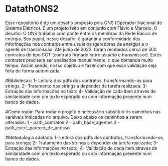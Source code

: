 # DatathONS2
Esse repositório é de um desafio proposto pela ONS (Operador Nacional do Sistema Elétrico). É um projeto feito em conjunto com Flávio e Marcelo.
O desafio:
O ONS trabalha com ponte entre os membros da Rede Básica de energia. Seu papel, nesse desafio, é garantir a conformidade das informações nos contratos entre usuários (geradores de energia) e o agente de transmissão. Até julho de 2022, foram recebidos cerca de 500 contratos do tipo CCT (contrato firmado entre usuário e transmissor). Estes contratos precisam ser analisados manualmente, o que demanda muito tempo. Assim sendo, nosso objetivo é fazer com que essa validação seja feita de forma automizada.

#Bibliotecas:
1- Leitura dos pdfs dos contratos, transformando-os para strings.
2- Tratamento das strings a depender da tarefa realizada.
3- Extração das informações no texto
4- Validação de cada item através de similaridade com um texto esperado ou com informação presente num banco de dados.

#Como rodar:
Para rodar o projeto é necessário substituir os caminhos nas variáveis indicadas no arquivo. Deixo abaixo os caminhos a serem alterados:
1 - path_contratos
2 - path_base_agentes
3 - path_excel_parecer_de_acesso

#Metodologia adotada:
1- Leitura dos pdfs dos contratos, transformando-os para strings;
2- Tratamento das strings a depender da tarefa realizada;
3- Extração das informações no texto;
4- Validação de cada item através de similaridade com um texto esperado ou com informação presente num banco de dados.




